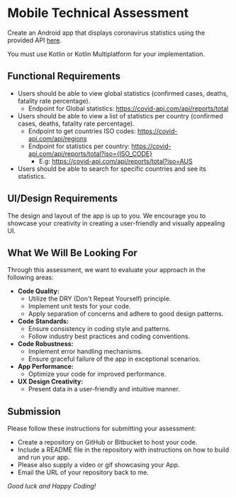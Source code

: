 # Mobile Technical Assessment

Create an Android app that displays coronavirus statistics using the provided API [here](https://covid-api.com/api/).

You must use Kotlin or Kotlin Multiplatform for your implementation.

## Functional Requirements
- Users should be able to view global statistics (confirmed cases, deaths, fatality rate percentage).
  - Endpoint for Global statistics: https://covid-api.com/api/reports/total
- Users should be able to view a list of statistics per country (confirmed cases, deaths, fatality rate percentage).
  - Endpoint to get countries ISO codes: https://covid-api.com/api/regions
  - Endpoint for statistics per country: https://covid-api.com/api/reports/total?iso={ISO_CODE}
    - E.g: https://covid-api.com/api/reports/total?iso=AUS
- Users should be able to search for specific countries and see its statistics.

## UI/Design Requirements
The design and layout of the app is up to you. We encourage you to showcase your creativity in creating a user-friendly and visually appealing UI.

## What We Will Be Looking For
Through this assessment, we want to evaluate your approach in the following areas:

- **Code Quality:**
    - Utilize the DRY (Don't Repeat Yourself) principle.
    - Implement unit tests for your code.
    - Apply separation of concerns and adhere to good design patterns.
- **Code Standards:**
    - Ensure consistency in coding style and patterns.
    - Follow industry best practices and coding conventions.
- **Code Robustness:**
    - Implement error handling mechanisms.
    - Ensure graceful failure of the app in exceptional scenarios.
- **App Performance:**
    - Optimize your code for improved performance.
- **UX Design Creativity:**
    - Present data in a user-friendly and intuitive manner.

## Submission
Please follow these instructions for submitting your assessment:

- Create a repository on GitHub or Bitbucket to host your code.
- Include a README file in the repository with instructions on how to build and run your app.
- Please also supply a video or gif showcasing your App.
- Email the URL of your repository back to me.

*Good luck and Happy Coding!*